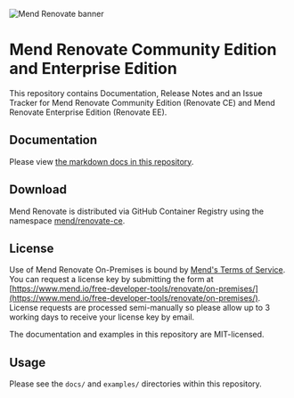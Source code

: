 ![Mend Renovate banner](https://app.renovatebot.com/images/whitesource_renovate_660_220.jpg)

# Mend Renovate Community Edition and Enterprise Edition

This repository contains Documentation, Release Notes and an Issue Tracker for Mend Renovate Community Edition (Renovate CE) and Mend Renovate Enterprise Edition (Renovate EE).

## Documentation

Please view [the markdown docs in this repository](https://github.com/mend/renovate-on-prem/tree/main/docs).

## Download

Mend Renovate is distributed via GitHub Container Registry using the namespace [mend/renovate-ce]([https://hub.docker.com/r/whitesource/renovate](https://github.com/orgs/mend/packages/container/package/renovate-ce)).

## License

Use of Mend Renovate On-Premises is bound by [Mend's Terms of Service](https://www.mend.io/terms-of-service/).
You can request a license key by submitting the form at [https://www.mend.io/free-developer-tools/renovate/on-premises/](https://www.mend.io/free-developer-tools/renovate/on-premises/).
License requests are processed semi-manually so please allow up to 3 working days to receive your license key by email.

The documentation and examples in this repository are MIT-licensed.

## Usage

Please see the `docs/` and `examples/` directories within this repository.
